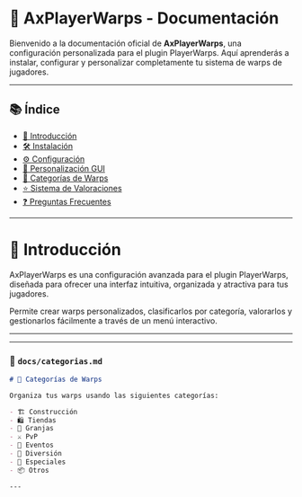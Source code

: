 # 📘 AxPlayerWarps - Documentación

Bienvenido a la documentación oficial de **AxPlayerWarps**, una configuración personalizada para el plugin PlayerWarps. Aquí aprenderás a instalar, configurar y personalizar completamente tu sistema de warps de jugadores.

---

## 📚 Índice

- [🚀 Introducción](docs/introduccion.md)
- [🛠️ Instalación](docs/instalacion.md)
- [⚙️ Configuración](docs/configuracion/config.yml.md)
- [🎨 Personalización GUI](docs/configuracion/gui.yml.md)
- [📂 Categorías de Warps](docs/categorias.md)
- [⭐ Sistema de Valoraciones](docs/valoraciones.md)
- [❓ Preguntas Frecuentes](docs/faq.md)

---
# 🚀 Introducción

AxPlayerWarps es una configuración avanzada para el plugin PlayerWarps, diseñada para ofrecer una interfaz intuitiva, organizada y atractiva para tus jugadores.

Permite crear warps personalizados, clasificarlos por categoría, valorarlos y gestionarlos fácilmente a través de un menú interactivo.

---


---

### 📄 `docs/categorias.md`

```md
# 📂 Categorías de Warps

Organiza tus warps usando las siguientes categorías:

- 🏗️ Construcción
- 🛍️ Tiendas
- 🌾 Granjas
- ⚔️ PvP
- 🎉 Eventos
- 🎢 Diversión
- 🌟 Especiales
- 📦 Otros

---
